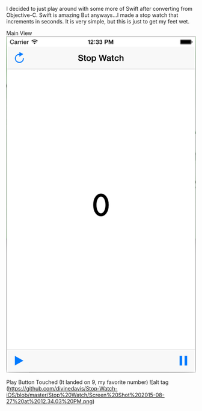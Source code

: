 I decided to just play around with some more of Swift after converting from Objective-C. Swift is amazing
But anyways...I made a stop watch that increments in seconds. It is very simple, but this is just to get my feet wet.

Main View
![alt tag](https://github.com/divinedavis/Stop-Watch-iOS/blob/master/Stop%20Watch/Screen%20Shot%202015-08-27%20at%2012.33.48%20PM.png)

Play Button Touched (It landed on 9, my favorite number)
![alt tag (https://github.com/divinedavis/Stop-Watch-iOS/blob/master/Stop%20Watch/Screen%20Shot%202015-08-27%20at%2012.34.03%20PM.png)
